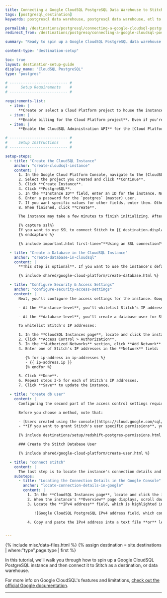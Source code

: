 ```yaml
---
title: Connecting a Google CloudSQL PostgreSQL Data Warehouse to Stitch
tags: [postgresql_destination]
keywords: postgresql data warehouse, postgresql data warehouse, etl to postgres, postgres etl, postgresql etl, cloudsql postgres, cloudsql postgresql, cloudsql data warehouse

permalink: /destinations/postgresql/connecting-a-google-cloudsql-postgresql-data-warehouse
redirect_from: /destinations/postgresq/connecting-a-google-cloudsql-postgresql-data-warehouse

summary: "Ready to spin up a Google CloudSQL PostgreSQL data warehouse and connect it to Stitch? This step-by-step tutorial will walk you through every part of the process."

content-type: "destination-setup"

toc: true
layout: destination-setup-guide
display_name: "CloudSQL PostgreSQL"
type: "postgres"

# -------------------------- #
#      Setup Requirements    #
# -------------------------- #

requirements-list:
  - item: |
      **Create or select a Cloud Platform project to house the instance**. [This can be done in the Projects page in the Google Console](https://console.cloud.google.com/project).
  - item: |
      **Enable billing for the Cloud Platform project**. Even if you're using the Free option, [billing must be enabled](https://support.google.com/cloud/answer/6293499#enable-billing) for the project or Stitch will encounter connection issues.
  - item: |
      **Enable the CloudSQL Administration API** for the [Cloud Platform project](https://console.cloud.google.com/flows/enableapi?apiid=sqladmin).

# -------------------------- #
#     Setup Instructions     #
# -------------------------- #

setup-steps:
  - title: "Create the CloudSQL Instance"
    anchor: "create-cloudsql-instance"
    content: |
      1. In the Google Cloud Platform Console, navigate to the [CloudSQL Instances page](https://console.cloud.google.com/projectselector/sql/instances).
      2. Select the project you created and click **Continue**.
      3. Click **Create Instance**.
      4. Click **PostgreSQL**.
      5. In the **Instance ID** field, enter an ID for the instance. Note that this ID is permanent and must begin with a letter.
      6. Enter a password for the `postgres` (master) user.
      7. If you want specific values for other fields, enter them. Otherwise, you can use the defaults. [More info on the Instance Settings can be found here in Google's documentation](https://cloud.google.com/sql/docs/postgres/instance-settings).
      8. When finished, click **Create**.

      The instance may take a few minutes to finish initializing. After the process completes, click the instance to open it in the CloudSQL Instances page.

      {% capture ssl%}
      If you want to use SSL to connect Stitch to {{ destination.display_name }}, you'll need to configure the instance to use SSL before continuing. You can find instructions for doing this in [Google's documentation](https://cloud.google.com/sql/docs/postgres/configure-ssl-instance).
      {% endcapture %}

      {% include important.html first-line="**Using an SSL connection?**" content=ssl %}

  - title: "Create a Database in the CloudSQL Instance"
    anchor: "create-database-in-cloudsql"
    content: |
      **This step is optional**. If you want to use the instance's default database (`postgres`), you can skip this step.

      {% include shared/google-cloud-platform/create-database.html %}

  - title: "Configure Security & Access Settings"
    anchor: "configure-security-access-settings"
    content: |
      Next, you'll configure the access settings for the instance. Google access control has two levels: at the instance and at the database.

      - At the **instance-level**, you'll whitelist Stitch's IP addresses. This will allow Stitch to connect to the instance.

      - At the **database-level**, you'll create a database user for Stitch. This will allow Stitch to load your data into the database. **We'll cover how to create the user and assign permissions in Step 4**.

      To whitelist Stitch's IP addresses:

      1. In the **CloudSQL Instances page**, locate and click the instance you created in Step 1. 
      2. Click **Access Control > Authorization**.
      3. In the **Authorized Networks** section, click **Add Network**.
      4. Enter one of Stitch's IP addresses in the **Network** field:

         {% for ip-address in ip-addresses %}
         - {{ ip-address.ip }}
         {% endfor %}

      5. Click **Done**.
      6. Repeat steps 3-5 for each of Stitch's IP addresses.
      7. Click **Save** to update the instance.

  - title: "create db user"
    content: |
      Configuring the second part of the access control settings requires creating a database user for Stitch. There are two methods of creating a user in Google Cloud Platform: via the console (or UI) or using a psql client.

      Before you choose a method, note that:

      - [Users created using the console](https://cloud.google.com/sql/docs/postgres/users) have the permissions associated with the `cloudsqlsuperuser` role. This will include the required permissions outlined below.
      - **If you want to grant Stitch's user specific permissions**, you need to use the psql client method. [Google currently only allows the assignment of permissions via this method](https://cloud.google.com/sql/docs/postgres/users#other_postgresql_users).

      {% include destinations/setup/redshift-postgres-permissions.html %}

      ### Create the Stitch Database User

      {% include shared/google-cloud-platform/create-user.html %}

  - title: "connect stitch"
    content: |
      The last step is to locate the instance's connection details and enter them into Stitch.
    substeps:
      - title: "Locating the Connection Details in the Google Console"
        anchor: "locate-connection-details-in-google"
        content: |
          1. In the **CloudSQL Instances page**, locate and click the instance you created in Step 1.
          2. When the instance's **Overview** page displays, scroll down to the **Properties** section.
          3. Locate the **IPv4 address** field, which is highlighted in the image below:

             ![Google CloudSQL PostgreSQL IPv4 address field, which contains the hostname info.]({{ site.baseurl }}/images/destinations/gcp-instance-properties.png)

          4. Copy and paste the IPv4 address into a text file **or** leave this page open and open your Stitch account in another tab.


---
```

{% include misc/data-files.html %}
{% assign destination = site.destinations | where:"type",page.type | first %}

In this tutorial, we’ll walk you through how to spin up a Google CloudSQL PostgreSQL instance and then connect it to Stitch as a destination, or data warehouse.

For more info on Google CloudSQL's features and limitations, [check out the official Google documentation](https://cloud.google.com/sql/docs/postgres/).

---